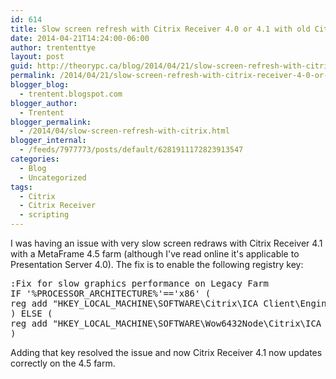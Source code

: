 ```yaml
---
id: 614
title: Slow screen refresh with Citrix Receiver 4.0 or 4.1 with old Citrix Farms
date: 2014-04-21T14:24:00-06:00
author: trententtye
layout: post
guid: http://theorypc.ca/blog/2014/04/21/slow-screen-refresh-with-citrix-receiver-4-0-or-4-1-with-old-citrix-farms/
permalink: /2014/04/21/slow-screen-refresh-with-citrix-receiver-4-0-or-4-1-with-old-citrix-farms/
blogger_blog:
  - trentent.blogspot.com
blogger_author:
  - Trentent
blogger_permalink:
  - /2014/04/slow-screen-refresh-with-citrix.html
blogger_internal:
  - /feeds/7977773/posts/default/6281911172823913547
categories:
  - Blog
  - Uncategorized
tags:
  - Citrix
  - Citrix Receiver
  - scripting
---
```

I was having an issue with very slow screen redraws with Citrix Receiver 4.1 with a MetaFrame 4.5 farm (although I've read online it's applicable to Presentation Server 4.0).  The fix is to enable the following registry key:

<pre class="lang:default decode:true ">:Fix for slow graphics performance on Legacy Farm
IF '%PROCESSOR_ARCHITECTURE%'=='x86' (
reg add "HKEY_LOCAL_MACHINE\SOFTWARE\Citrix\ICA Client\Engine\Lockdown Profiles\All Regions\Lockdown\Virtual Channels\Seamless Windows" /v DeferredUpdateMode /d False /f
) ELSE (
reg add "HKEY_LOCAL_MACHINE\SOFTWARE\Wow6432Node\Citrix\ICA Client\Engine\Lockdown Profiles\All Regions\Lockdown\Virtual Channels\Seamless Windows" /v DeferredUpdateMode /d False /f
)
</pre>

<div>
</div>

<div>
  Adding that key resolved the issue and now Citrix Receiver 4.1 now updates correctly on the 4.5 farm.
</div>

<!-- AddThis Advanced Settings generic via filter on the_content -->

<!-- AddThis Share Buttons generic via filter on the_content -->
